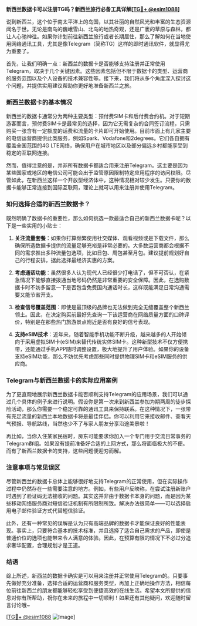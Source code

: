 **新西兰数据卡可以注册TG吗？新西兰旅行必备工具详解[[TG💪+ @esim1088](https://t.me/s/esim1088)]**

说到新西兰，这个位于南太平洋上的岛国，以其壮丽的自然风光和丰富的生态资源闻名于世。无论是南岛的巍峨雪山、北岛的地热奇观，还是广袤的草原与森林，都让人心驰神往。如果你计划前往新西兰旅行或者长期居住，那么了解如何在当地使用网络通讯工具，尤其是像Telegram（简称TG）这样的即时通讯软件，就显得尤为重要了。

首先，让我们明确一点：新西兰的数据卡是否能够支持注册并正常使用Telegram，取决于几个关键因素。这些因素包括但不限于数据卡的类型、运营商的服务范围以及个人设备的技术兼容性等。接下来，我们将从多个角度深入探讨这个问题，并提供实用建议帮助你更好地准备新西兰之旅。

### 新西兰数据卡的基本情况

新西兰的数据卡通常分为两种主要类型：预付费SIM卡和后付费合约机。对于短期游客而言，预付费SIM卡是最常见的选择，因为它无需复杂的合同签订流程，只需购买一张含有一定额度的话费和流量的卡片即可开始使用。目前市面上有几家主要的电信运营商提供此类服务，例如Spark、Vodafone和2degrees。它们各自拥有覆盖全国范围的4G LTE网络，确保用户在城市地区以及部分偏远乡村都能享受到稳定的互联网连接。

然而，值得注意的是，并非所有数据卡都适合用来注册Telegram。这主要是因为某些国家或地区的电信公司可能会出于监管原因限制特定应用程序的访问权限。尽管如此，在新西兰这样一个开放型经济体中，这种情况相对较少发生。只要你的数据卡能够正常连接到国际互联网，理论上就可以用来注册并使用Telegram。

### 如何选择合适的新西兰数据卡？

既然明确了数据卡的重要性，那么如何挑选一款最适合自己的新西兰数据卡呢？以下是一些实用的小贴士：

1. **关注流量套餐**：如果你打算频繁使用社交媒体、观看视频或是下载文件，那么确保所选数据卡提供的流量足够充裕是非常必要的。大多数运营商都会根据不同的需求推出多种流量包选项，比如日包、周包甚至月包。建议提前规划好自己的行程安排，据此选择最经济实惠的方案。
   
2. **考虑通话功能**：虽然很多人认为现代人已经很少打电话了，但不可否认，在紧急情况下能够直接拨通当地号码仍然是非常重要的安全保障。因此，在选购数据卡时不妨多留意一下是否包含免费国内通话时长，这样既能满足日常沟通需要又能节省开支。

3. **检查信号覆盖范围**：即使是最顶级的品牌也无法做到完全无缝覆盖整个新西兰领土。因此，在决定购买前最好先查询一下该运营商在网络质量方面的口碑评价，特别是在那些热门旅游景点附近是否有良好的信号表现。

4. **支持eSIM技术**：近年来，随着智能手机功能不断升级，越来越多的人开始倾向于采用虚拟SIM卡(eSIM)来替代传统实体SIM卡。这种新型技术不仅方便携带，还能通过手机APP随时调整设置，极大地提升了用户体验。如果你的设备支持eSIM功能，那么不妨优先考虑那些同时提供物理SIM卡和eSIM服务的供应商。

### Telegram与新西兰数据卡的实际应用案例

为了更直观地展示新西兰数据卡能否顺利支持Telegram的应用场景，我们可以通过几个具体的例子来进行说明。假设你是第一次来到新西兰参加为期两周的徒步探险活动，那么你需要一个稳定可靠的通讯工具来保持联系。在这种情况下，一张带有充足流量的新西兰本地数据卡将是最佳伴侣。你可以利用它来接收邮件、查看天气预报、导航路线，当然也少不了与家人朋友分享沿途美景啦！

再比如，当你入住某家民宿时，房东可能要求你加入一个专门用于交流日常事务的Telegram群组。如果没有提前准备好合适的上网方式，那么将面临极大的不便。而有了新西兰数据卡的支持，这些问题便迎刃而解。

### 注意事项与常见误区

尽管新西兰的数据卡总体上能够很好地支持Telegram的正常使用，但在实际操作过程中仍然存在一些需要注意的地方。例如，有些用户反映称，在尝试注册新账户时遇到了验证码无法接收的问题。其实这并非由于数据卡本身的问题，而是因为某些移动网络服务商对短信验证机制有所限制所致。解决办法很简单——可以选择启用电子邮件验证方式代替短信验证。

此外，还有一种常见的误解是认为只有高端品牌的数据卡才能保证良好的性能表现。事实上，只要符合基本的技术标准，并且选择了适合自己需求的产品，即使是普通价位的选项也能带来令人满意的体验。因此，在预算有限的情况下不必过分追求奢华配置，合理规划才是王道。

### 结语

综上所述，新西兰的数据卡确实是可以用来注册并正常使用Telegram的。只要事先做好充分准备，选择合适的运营商和服务类型，再加上正确地操作方法，相信每位前往新西兰的朋友都能够轻松享受到便捷高效的在线生活。希望本文所提供的信息对你有所帮助，祝你在未来的旅程中一切顺利！如果还有其他疑问，欢迎随时留言讨论哦~

[[TG💪+ @esim1088](https://t.me/s/esim1088) ![Image](https://i.postimg.cc/4NQfJmqS/Snipaste-2025-05-13-00-14-12.png)]